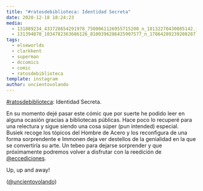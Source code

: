 ```yaml
---
title: "#ratosdebiblioteca: Identidad Secreta"
date: 2020-12-18 18:24:23
media: 
  - 131889234_433728654291978_7500061126955715200_n_18132270430085142.jpg
  - 131394870_1034782363686126_8100396286425907577_n_17864289239208287.jpg
tags: 
  - elseworlds
  - clarkkent
  - superman
  - dccomics
  - comic
  - ratosdebiblioteca
template: instagram
author: uncientovolando
---
```


[#ratosdebiblioteca](/tags/ratosdebiblioteca): Identidad Secreta.

En su momento dejé pasar este cómic que por suerte he podido leer en alguna ocasión gracias a bibliotecas públicas. Hace poco lo recuperé para una relectura y sigue siendo una cosa súper (pun intended) especial. Busiek recoge los tópicos del Hombre de Acero y los reconfigura de una forma sorprendente e Immonen deja ver destellos de la genialidad en la que se convertiría su arte. Un tebeo para dejarse sorprender y que próximamente podremos volver a disfrutar con la reedición de [@eccediciones](https://instagram.com/eccediciones).

Up, up and away!

([@uncientovolando](https://instagram.com/uncientovolando))
